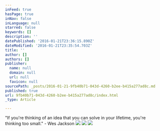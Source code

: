 ```yaml
---
inFeed: true
hasPage: true
inNav: false
inLanguage: null
starred: false
keywords: []
description: ''
datePublished: '2016-01-21T23:36:15.890Z'
dateModified: '2016-01-21T23:35:54.703Z'
title: ''
author: []
authors: []
publisher:
  name: null
  domain: null
  url: null
  favicon: null
sourcePath: _posts/2016-01-21-9fb40b71-043d-4260-b2ee-b415a277ad8c.md
published: true
url: 9fb40b71-043d-4260-b2ee-b415a277ad8c/index.html
_type: Article

---
```

"If you're thinking of an idea that you can solve in your lifetime, you're thinking too small." - Wes Jackson
![](https://the-grid-user-content.s3-us-west-2.amazonaws.com/62a9300c-96ac-4e63-9bac-c7f073b5ec79.jpg)
![](https://the-grid-user-content.s3-us-west-2.amazonaws.com/4508b20d-ed4a-489e-b212-e028d1ad6bce.jpg)
![](https://the-grid-user-content.s3-us-west-2.amazonaws.com/e0e2ac02-6852-499b-ae2e-4f6d24d8830e.jpg)